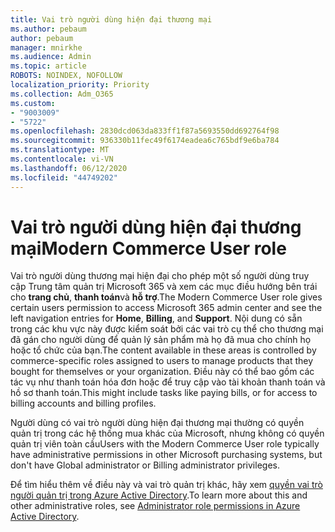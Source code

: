```yaml
---
title: Vai trò người dùng hiện đại thương mại
ms.author: pebaum
author: pebaum
manager: mnirkhe
ms.audience: Admin
ms.topic: article
ROBOTS: NOINDEX, NOFOLLOW
localization_priority: Priority
ms.collection: Adm_O365
ms.custom:
- "9003009"
- "5722"
ms.openlocfilehash: 2830dcd063da833ff1f87a5693550dd692764f98
ms.sourcegitcommit: 936330b11fec49f6174eadea6c765bdf9e6ba784
ms.translationtype: MT
ms.contentlocale: vi-VN
ms.lasthandoff: 06/12/2020
ms.locfileid: "44749202"
---
```

# <a name="modern-commerce-user-role"></a><span data-ttu-id="02303-102">Vai trò người dùng hiện đại thương mại</span><span class="sxs-lookup"><span data-stu-id="02303-102">Modern Commerce User role</span></span>

<span data-ttu-id="02303-103">Vai trò người dùng thương mại hiện đại cho phép một số người dùng truy cập Trung tâm quản trị Microsoft 365 và xem các mục điều hướng bên trái cho **trang chủ**, **thanh toán**và **hỗ trợ**.</span><span class="sxs-lookup"><span data-stu-id="02303-103">The Modern Commerce User role gives certain users permission to access Microsoft 365 admin center and see the left navigation entries for **Home**, **Billing**, and **Support**.</span></span> <span data-ttu-id="02303-104">Nội dung có sẵn trong các khu vực này được kiểm soát bởi các vai trò cụ thể cho thương mại đã gán cho người dùng để quản lý sản phẩm mà họ đã mua cho chính họ hoặc tổ chức của bạn.</span><span class="sxs-lookup"><span data-stu-id="02303-104">The content available in these areas is controlled by commerce-specific roles assigned to users to manage products that they bought for themselves or your organization.</span></span> <span data-ttu-id="02303-105">Điều này có thể bao gồm các tác vụ như thanh toán hóa đơn hoặc để truy cập vào tài khoản thanh toán và hồ sơ thanh toán.</span><span class="sxs-lookup"><span data-stu-id="02303-105">This might include tasks like paying bills, or for access to billing accounts and billing profiles.</span></span>

<span data-ttu-id="02303-106">Người dùng có vai trò người dùng hiện đại thương mại thường có quyền quản trị trong các hệ thống mua khác của Microsoft, nhưng không có quyền quản trị viên toàn cầu</span><span class="sxs-lookup"><span data-stu-id="02303-106">Users with the Modern Commerce User role typically have administrative permissions in other Microsoft purchasing systems, but don't have Global administrator or Billing administrator privileges.</span></span>

<span data-ttu-id="02303-107">Để tìm hiểu thêm về điều này và vai trò quản trị khác, hãy xem [quyền vai trò người quản trị trong Azure Active Directory](https://docs.microsoft.com/azure/active-directory/users-groups-roles/directory-assign-admin-roles#modern-commerce-administrator).</span><span class="sxs-lookup"><span data-stu-id="02303-107">To learn more about this and other administrative roles, see [Administrator role permissions in Azure Active Directory](https://docs.microsoft.com/azure/active-directory/users-groups-roles/directory-assign-admin-roles#modern-commerce-administrator).</span></span>